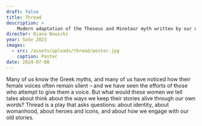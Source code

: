 ```yaml
---
draft: false
title: Thread
description: >
    Modern adaptation of the Theseus and Minotaur myth written by our director Diana.
director: Diana Nowicki
year: SoSe 2023
images:
  - src: /assets/uploads/thread/poster.jpg
    caption: Poster
date: 2024-07-08
---
```

Many of us know the Greek myths, and many of us have noticed how their female voices often remain silent – and we have seen the efforts of those who attempt to give them a voice. But what would these women we tell tales about think about the ways we keep their stories alive through our own words? Thread is a play that asks questions: about identity, about womanhood, about heroes and icons, and about how we engage with our old stories.